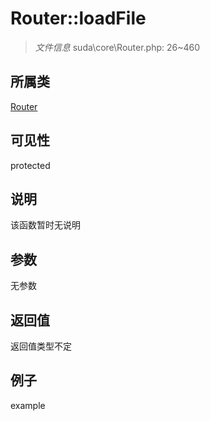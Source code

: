 # Router::loadFile



> *文件信息* suda\core\Router.php: 26~460

## 所属类 

[Router](../Router.md)

## 可见性

 protected 

## 说明

该函数暂时无说明


## 参数


无参数


## 返回值

返回值类型不定


## 例子

example